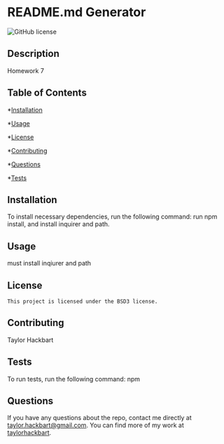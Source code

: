 # README.md Generator
  ![GitHub license](https://img.shields.io/badge/license-BSD3-blue.svg)
  ## Description

  Homework 7

  ## Table of Contents

  *[Installation](#installation)

  *[Usage](#usage)

  
*[License](#license)
    

  *[Contributing](#contributing)

  *[Questions](#questions)

  *[Tests](#tests)


  ## Installation

  To install necessary dependencies, run the following command:
  run npm install, and install inquirer and path.

  ## Usage

  must install inqiurer and path

  ## License
    
    This project is licensed under the BSD3 license.

  ## Contributing
  Taylor Hackbart

  ## Tests

  To run tests, run the following command:
  npm

  ## Questions

  If you have any questions about the repo, contact me directly at taylor.hackbart@gmail.com.
  You can find more of my work at [taylorhackbart](https://github/com/taylorhackbart).
 
  